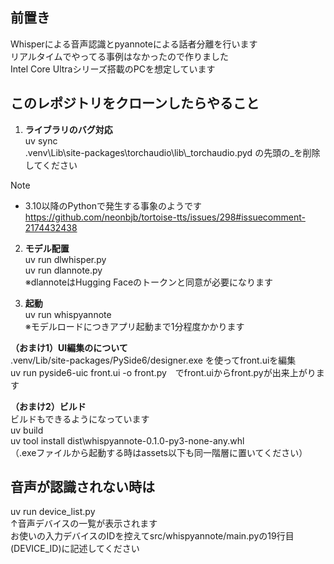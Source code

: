 ## 前置き
Whisperによる音声認識とpyannoteによる話者分離を行います  
リアルタイムでやってる事例はなかったので作りました  
Intel Core Ultraシリーズ搭載のPCを想定しています

## このレポジトリをクローンしたらやること
1. **ライブラリのバグ対応**  
uv sync  
.venv\Lib\site-packages\torchaudio\lib\\_torchaudio.pyd
の先頭の_を削除してください  

> [!NOTE]
> - 3.10以降のPythonで発生する事象のようです  
https://github.com/neonbjb/tortoise-tts/issues/298#issuecomment-2174432438

2. **モデル配置**  
uv run dlwhisper.py  
uv run dlannote.py  
※dlannoteはHugging Faceのトークンと同意が必要になります

3. **起動**  
uv run whispyannote  
※モデルロードにつきアプリ起動まで1分程度かかります

**（おまけ1）UI編集のについて**  
.venv/Lib/site-packages/PySide6/designer.exe を使ってfront.uiを編集  
uv run pyside6-uic front.ui -o front.py　でfront.uiからfront.pyが出来上がります 

**（おまけ2）ビルド**  
ビルドもできるようになっています  
uv build  
uv tool install dist\whispyannote-0.1.0-py3-none-any.whl  
（.exeファイルから起動する時はassets以下も同一階層に置いてください）

## 音声が認識されない時は
uv run device_list.py  
↑音声デバイスの一覧が表示されます  
お使いの入力デバイスのIDを控えてsrc/whispyannote/main.pyの19行目(DEVICE_ID)に記述してください
